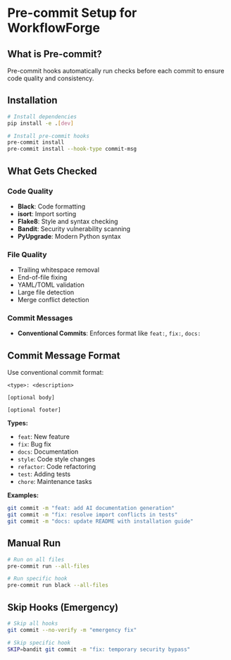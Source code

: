 # Pre-commit Setup for WorkflowForge

## What is Pre-commit?

Pre-commit hooks automatically run checks before each commit to ensure code quality and consistency.

## Installation

```bash
# Install dependencies
pip install -e .[dev]

# Install pre-commit hooks
pre-commit install
pre-commit install --hook-type commit-msg
```

## What Gets Checked

### Code Quality
- **Black**: Code formatting
- **isort**: Import sorting
- **Flake8**: Style and syntax checking
- **Bandit**: Security vulnerability scanning
- **PyUpgrade**: Modern Python syntax

### File Quality
- Trailing whitespace removal
- End-of-file fixing
- YAML/TOML validation
- Large file detection
- Merge conflict detection

### Commit Messages
- **Conventional Commits**: Enforces format like `feat:`, `fix:`, `docs:`

## Commit Message Format

Use conventional commit format:

```
<type>: <description>

[optional body]

[optional footer]
```

**Types:**
- `feat`: New feature
- `fix`: Bug fix
- `docs`: Documentation
- `style`: Code style changes
- `refactor`: Code refactoring
- `test`: Adding tests
- `chore`: Maintenance tasks

**Examples:**
```bash
git commit -m "feat: add AI documentation generation"
git commit -m "fix: resolve import conflicts in tests"
git commit -m "docs: update README with installation guide"
```

## Manual Run

```bash
# Run on all files
pre-commit run --all-files

# Run specific hook
pre-commit run black --all-files
```

## Skip Hooks (Emergency)

```bash
# Skip all hooks
git commit --no-verify -m "emergency fix"

# Skip specific hook
SKIP=bandit git commit -m "fix: temporary security bypass"
```
